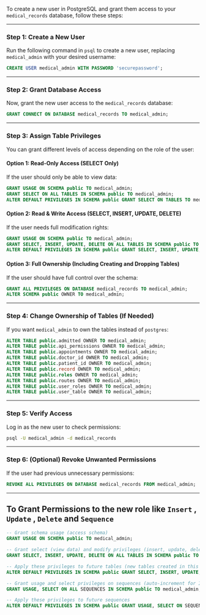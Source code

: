 To create a new user in PostgreSQL and grant them access to your `medical_records` database, follow these steps:  

---

### **Step 1: Create a New User**  
Run the following command in `psql` to create a new user, replacing `medical_admin` with your desired username:  

```sql
CREATE USER medical_admin WITH PASSWORD 'securepassword';
```

---

### **Step 2: Grant Database Access**  
Now, grant the new user access to the `medical_records` database:  

```sql
GRANT CONNECT ON DATABASE medical_records TO medical_admin;
```

---

### **Step 3: Assign Table Privileges**  
You can grant different levels of access depending on the role of the user:  

#### **Option 1: Read-Only Access (SELECT Only)**
If the user should only be able to view data:  
```sql
GRANT USAGE ON SCHEMA public TO medical_admin;
GRANT SELECT ON ALL TABLES IN SCHEMA public TO medical_admin;
ALTER DEFAULT PRIVILEGES IN SCHEMA public GRANT SELECT ON TABLES TO medical_admin;
```

#### **Option 2: Read & Write Access (SELECT, INSERT, UPDATE, DELETE)**
If the user needs full modification rights:  
```sql
GRANT USAGE ON SCHEMA public TO medical_admin;
GRANT SELECT, INSERT, UPDATE, DELETE ON ALL TABLES IN SCHEMA public TO medical_admin;
ALTER DEFAULT PRIVILEGES IN SCHEMA public GRANT SELECT, INSERT, UPDATE, DELETE ON TABLES TO medical_admin;
```

#### **Option 3: Full Ownership (Including Creating and Dropping Tables)**
If the user should have full control over the schema:  
```sql
GRANT ALL PRIVILEGES ON DATABASE medical_records TO medical_admin;
ALTER SCHEMA public OWNER TO medical_admin;
```

---

### **Step 4: Change Ownership of Tables (If Needed)**
If you want `medical_admin` to own the tables instead of `postgres`:  
```sql
ALTER TABLE public.admitted OWNER TO medical_admin;
ALTER TABLE public.api_permissions OWNER TO medical_admin;
ALTER TABLE public.appointments OWNER TO medical_admin;
ALTER TABLE public.doctor_id OWNER TO medical_admin;
ALTER TABLE public.patient_id OWNER TO medical_admin;
ALTER TABLE public.record OWNER TO medical_admin;
ALTER TABLE public.roles OWNER TO medical_admin;
ALTER TABLE public.routes OWNER TO medical_admin;
ALTER TABLE public.user_roles OWNER TO medical_admin;
ALTER TABLE public.user_table OWNER TO medical_admin;
```

---

### **Step 5: Verify Access**
Log in as the new user to check permissions:  
```sh
psql -U medical_admin -d medical_records
```

---

### **Step 6: (Optional) Revoke Unwanted Permissions**
If the user had previous unnecessary permissions:  
```sql
REVOKE ALL PRIVILEGES ON DATABASE medical_records FROM medical_admin;
```
---


## To Grant Permissions to the new role like `Insert` , `Update` , `Delete` and `Sequence`

```sql
-- Grant schema usage (access schema)
GRANT USAGE ON SCHEMA public TO medical_admin;

-- Grant select (view data) and modify privileges (insert, update, delete)
GRANT SELECT, INSERT, UPDATE, DELETE ON ALL TABLES IN SCHEMA public TO medical_admin;

-- Apply these privileges to future tables (new tables created in this schema)
ALTER DEFAULT PRIVILEGES IN SCHEMA public GRANT SELECT, INSERT, UPDATE, DELETE ON TABLES TO medical_admin;

-- Grant usage and select privileges on sequences (auto-increment for IDs)
GRANT USAGE, SELECT ON ALL SEQUENCES IN SCHEMA public TO medical_admin;

-- Apply these privileges to future sequences
ALTER DEFAULT PRIVILEGES IN SCHEMA public GRANT USAGE, SELECT ON SEQUENCES TO medical_admin;
```
